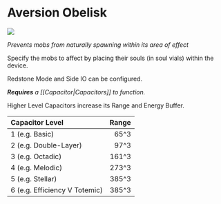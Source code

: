 # Aversion Obelisk
![](renders/aversion_obelisk.png)

*Prevents mobs from naturally spawning within its area of effect*

Specify the mobs to affect by placing their souls (in soul vials) within the device.

Redstone Mode and Side IO can be configured.

***Requires** a [[Capacitor|Capacitors]] to function.*

Higher Level Capacitors increase its Range and Energy Buffer.

| Capacitor Level              | Range |
| :--------------------------- | ----: |
| 1 (e.g. Basic)                |  65^3 |
| 2 (e.g. Double-Layer)         |  97^3 |
| 3 (e.g. Octadic)              | 161^3 |
| 4 (e.g. Melodic)              | 273^3 |
| 5 (e.g. Stellar)              | 385^3 |
| 6 (e.g. Efficiency V Totemic) | 385^3 |